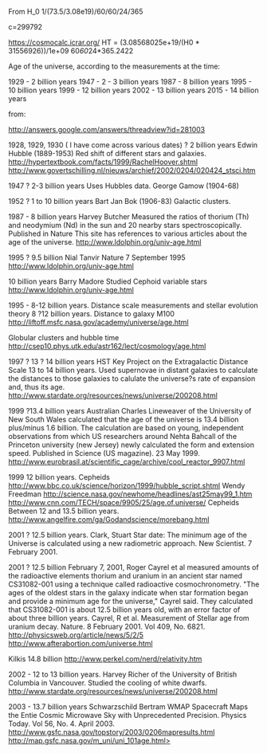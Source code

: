 
From H_0
1/(73.5/3.08e19)/60/60/24/365 

c=299792


https://cosmocalc.icrar.org/
HT = (3.08568025e+19/(H0 * 31556926))/1e+09
60*60*24*365.2422



Age of the universe, according to the measurements at the time:

1929 - 2 billion years
1947 - 2 - 3 billion years
1987 - 8 billion years
1995 - 10 billion years
1999 - 12 billion years
2002 - 13 billion years
2015 - 14 billion years 

from:

http://answers.google.com/answers/threadview?id=281003

1928, 1929, 1930 ( I have come across various dates) ? 2 billion years
Edwin Hubble (1889-1953)
Red shift of different stars and galaxies.
http://hypertextbook.com/facts/1999/RachelHoover.shtml
http://www.govertschilling.nl/nieuws/archief/2002/0204/020424_stsci.htm

1947 ? 2-3 billion years
Uses Hubbles data.
George Gamow (1904-68)

1952 ? 1 to 10 billion years
Bart Jan Bok (1906-83)
Galactic clusters.

1987 - 8 billion years
Harvey Butcher 
Measured the ratios of thorium (Th) and neodymium (Nd) in the sun and
20 nearby stars spectroscopically.
Published in Nature
This site has references to various articles about the age of the universe.
http://www.ldolphin.org/univ-age.html




1995  ? 9.5 billion
Nial Tanvir
Nature 7 September 1995
http://www.ldolphin.org/univ-age.html

10 billion years
Barry Madore
Studied Cephoid variable stars
http://www.ldolphin.org/univ-age.html

1995 - 8-12 billion years.
Distance scale measurements and stellar evolution theory 8 ?12 billion years.
Distance to galaxy M100
http://liftoff.msfc.nasa.gov/academy/universe/age.html

Globular clusters and hubble time
http://csep10.phys.utk.edu/astr162/lect/cosmology/age.html


1997 ? 13 ? 14 billion years
HST Key Project on the Extragalactic Distance Scale
13 to 14 billion years. 
Used supernovae in distant galaxies to calculate the distances to
those galaxies to calulate the universe?s rate of expansion and, thus
its age.
http://www.stardate.org/resources/news/universe/200208.html

1999 ?13.4 billion years
Australian Charles Lineweaver of the University of New South Wales
calculated that the age of the universe is 13.4 billion plus/minus 1.6
billion. The calculation are based on young, independent observations
from which US researchers around Nehta Bahcall of the Princeton
university (new Jersey) newly calculated the form and extension speed.
Published in Science (US magazine). 23 May 1999.
http://www.eurobrasil.at/scientific_cage/archive/cool_reactor_9907.html


1999
12 billion years.
Cepheids
http://www.bbc.co.uk/science/horizon/1999/hubble_script.shtml
Wendy Freedman
http://science.nasa.gov/newhome/headlines/ast25may99_1.htm
http://www.cnn.com/TECH/space/9905/25/age.of.universe/
Cepheids Between 12 and 13.5 billion years.
http://www.angelfire.com/ga/Godandscience/morebang.html

2001 ? 12.5 billion years.
Clark, Stuart
Star date: The minimum age of the Universe is calculated using a new
radiometric approach. New Scientist. 7 February 2001.

2001 ? 12.5 billion 
February 7, 2001, Roger Cayrel et al  measured amounts of the radioactive
elements thorium and uranium in an ancient star named CS31082-001
using a technique called radioactive cosmochronometry. "The ages of the
oldest stars in the galaxy indicate when star formation began and provide a
minimum age for the universe," Cayrel said. They calculated that
CS31082-001 is about 12.5 billion years old, with an error factor of
about
three billion years.
Cayrel, R et al. Measurement of Stellar age from uranium decay. 
Nature. 8 February 2001. Vol 409, No. 6821.
http://physicsweb.org/article/news/5/2/5
http://www.afterabortion.com/universe.html


Kilkis 14.8 billion
http://www.perkel.com/nerd/relativity.htm

2002 - 12 to 13 billion years. 
Harvey Richer of the University of British Columbia in Vancouver. 
Studied the cooling of white dwarfs.
http://www.stardate.org/resources/news/universe/200208.html

2003 - 13.7 billion years
Schwarzschild Bertram
WMAP Spacecraft Maps the Entie Cosmic Microwave Sky with Unprecedented Precision.
Physics Today. Vol 56, No. 4. April 2003.
http://www.gsfc.nasa.gov/topstory/2003/0206mapresults.html
http://map.gsfc.nasa.gov/m_uni/uni_101age.html>